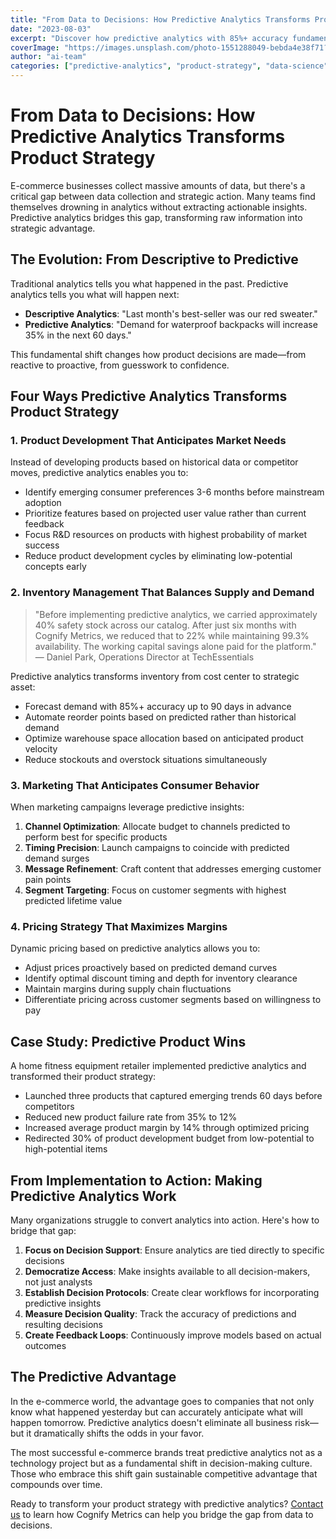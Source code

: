 ```yaml
---
title: "From Data to Decisions: How Predictive Analytics Transforms Product Strategy"
date: "2023-08-03"
excerpt: "Discover how predictive analytics with 85%+ accuracy fundamentally changes product development and marketing approaches for e-commerce businesses."
coverImage: "https://images.unsplash.com/photo-1551288049-bebda4e38f71?ixlib=rb-4.0.3&auto=format&fit=crop&w=1600&h=800&q=80"
author: "ai-team"
categories: ["predictive-analytics", "product-strategy", "data-science", "e-commerce"]
---
```


# From Data to Decisions: How Predictive Analytics Transforms Product Strategy

E-commerce businesses collect massive amounts of data, but there's a critical gap between data collection and strategic action. Many teams find themselves drowning in analytics without extracting actionable insights. Predictive analytics bridges this gap, transforming raw information into strategic advantage.

## The Evolution: From Descriptive to Predictive

Traditional analytics tells you what happened in the past. Predictive analytics tells you what will happen next:

- **Descriptive Analytics**: "Last month's best-seller was our red sweater."
- **Predictive Analytics**: "Demand for waterproof backpacks will increase 35% in the next 60 days."

This fundamental shift changes how product decisions are made—from reactive to proactive, from guesswork to confidence.

## Four Ways Predictive Analytics Transforms Product Strategy

### 1. Product Development That Anticipates Market Needs

Instead of developing products based on historical data or competitor moves, predictive analytics enables you to:

- Identify emerging consumer preferences 3-6 months before mainstream adoption
- Prioritize features based on projected user value rather than current feedback
- Focus R&D resources on products with highest probability of market success
- Reduce product development cycles by eliminating low-potential concepts early

### 2. Inventory Management That Balances Supply and Demand

> "Before implementing predictive analytics, we carried approximately 40% safety stock across our catalog. After just six months with Cognify Metrics, we reduced that to 22% while maintaining 99.3% availability. The working capital savings alone paid for the platform." — Daniel Park, Operations Director at TechEssentials

Predictive analytics transforms inventory from cost center to strategic asset:

- Forecast demand with 85%+ accuracy up to 90 days in advance
- Automate reorder points based on predicted rather than historical demand
- Optimize warehouse space allocation based on anticipated product velocity
- Reduce stockouts and overstock situations simultaneously

### 3. Marketing That Anticipates Consumer Behavior

When marketing campaigns leverage predictive insights:

1. **Channel Optimization**: Allocate budget to channels predicted to perform best for specific products
2. **Timing Precision**: Launch campaigns to coincide with predicted demand surges
3. **Message Refinement**: Craft content that addresses emerging customer pain points
4. **Segment Targeting**: Focus on customer segments with highest predicted lifetime value

### 4. Pricing Strategy That Maximizes Margins

Dynamic pricing based on predictive analytics allows you to:

- Adjust prices proactively based on predicted demand curves
- Identify optimal discount timing and depth for inventory clearance
- Maintain margins during supply chain fluctuations
- Differentiate pricing across customer segments based on willingness to pay

## Case Study: Predictive Product Wins

A home fitness equipment retailer implemented predictive analytics and transformed their product strategy:

- Launched three products that captured emerging trends 60 days before competitors
- Reduced new product failure rate from 35% to 12%
- Increased average product margin by 14% through optimized pricing
- Redirected 30% of product development budget from low-potential to high-potential items

## From Implementation to Action: Making Predictive Analytics Work

Many organizations struggle to convert analytics into action. Here's how to bridge that gap:

1. **Focus on Decision Support**: Ensure analytics are tied directly to specific decisions
2. **Democratize Access**: Make insights available to all decision-makers, not just analysts
3. **Establish Decision Protocols**: Create clear workflows for incorporating predictive insights
4. **Measure Decision Quality**: Track the accuracy of predictions and resulting decisions
5. **Create Feedback Loops**: Continuously improve models based on actual outcomes

## The Predictive Advantage

In the e-commerce world, the advantage goes to companies that not only know what happened yesterday but can accurately anticipate what will happen tomorrow. Predictive analytics doesn't eliminate all business risk—but it dramatically shifts the odds in your favor.

The most successful e-commerce brands treat predictive analytics not as a technology project but as a fundamental shift in decision-making culture. Those who embrace this shift gain sustainable competitive advantage that compounds over time.

Ready to transform your product strategy with predictive analytics? [Contact us](/contact) to learn how Cognify Metrics can help you bridge the gap from data to decisions. 